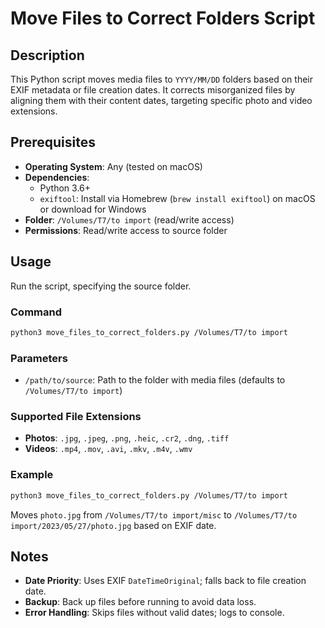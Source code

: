 # Move Files to Correct Folders Script

## Description
This Python script moves media files to `YYYY/MM/DD` folders based on their EXIF metadata or file creation dates. It corrects misorganized files by aligning them with their content dates, targeting specific photo and video extensions.

## Prerequisites
- **Operating System**: Any (tested on macOS)
- **Dependencies**:
  - Python 3.6+
  - `exiftool`: Install via Homebrew (`brew install exiftool`) on macOS or download for Windows
- **Folder**: `/Volumes/T7/to import` (read/write access)
- **Permissions**: Read/write access to source folder

## Usage
Run the script, specifying the source folder.

### Command
```bash
python3 move_files_to_correct_folders.py /Volumes/T7/to import
```

### Parameters
- `/path/to/source`: Path to the folder with media files (defaults to `/Volumes/T7/to import`)

### Supported File Extensions
- **Photos**: `.jpg`, `.jpeg`, `.png`, `.heic`, `.cr2`, `.dng`, `.tiff`
- **Videos**: `.mp4`, `.mov`, `.avi`, `.mkv`, `.m4v`, `.wmv`

### Example
```bash
python3 move_files_to_correct_folders.py /Volumes/T7/to import
```
Moves `photo.jpg` from `/Volumes/T7/to import/misc` to `/Volumes/T7/to import/2023/05/27/photo.jpg` based on EXIF date.

## Notes
- **Date Priority**: Uses EXIF `DateTimeOriginal`; falls back to file creation date.
- **Backup**: Back up files before running to avoid data loss.
- **Error Handling**: Skips files without valid dates; logs to console.